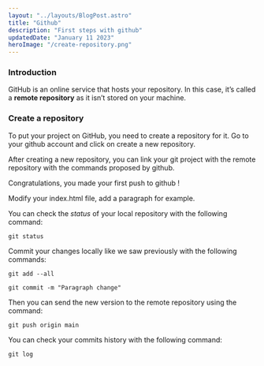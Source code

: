 ```yaml
---
layout: "../layouts/BlogPost.astro"
title: "Github"
description: "First steps with github"
updatedDate: "January 11 2023"
heroImage: "/create-repository.png"
---
```


### Introduction

GitHub is an online service that hosts your repository. In this case, it’s called a **remote repository** as it isn’t stored on your machine.


### Create a repository

To put your project on GitHub, you need to create a repository for it. Go to your github account and click on create a new repository.

After creating a new repository, you can link your git project with the remote repository with the commands
proposed by github.

Congratulations, you made your first push to github !

Modify your index.html file, add a paragraph for example.

You can check the *status* of your local repository with the following command:

`git status`

Commit your changes locally like we saw previously with the following commands:

`git add --all`

`git commit -m "Paragraph change"`

Then you can send the new version to the remote repository using the command:

`git push origin main`

You can check your commits history with the following command:

`git log`